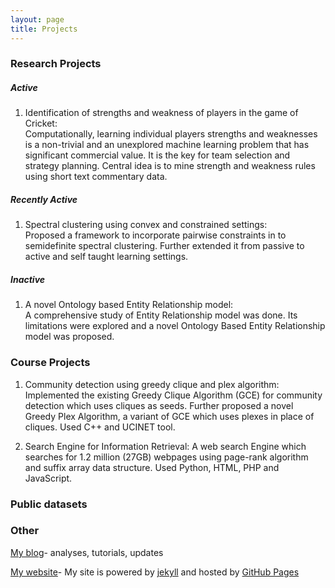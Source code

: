 ```yaml
---
layout: page
title: Projects
---
```


### Research Projects

##### *Active*

1. Identification of strengths and weakness of players in the game of Cricket:  
Computationally, learning individual players strengths and weaknesses is a non-trivial and an unexplored machine learning problem that has significant commercial value. It is the key for team selection and strategy planning.
Central idea is to mine strength and weakness rules using short text commentary data.

##### *Recently Active* 
1. Spectral clustering using convex and constrained settings:  
Proposed a framework to incorporate pairwise constraints in to semidefinite spectral clustering. 
Further extended it from passive to active and self taught learning settings.

##### *Inactive* 
1. A novel Ontology based Entity Relationship model:  
A comprehensive study of Entity Relationship model was done. 
Its limitations were explored and a novel Ontology Based Entity Relationship model was proposed.


### Course Projects

1. Community detection using greedy clique and plex algorithm:  
 Implemented the existing Greedy Clique Algorithm (GCE) for community detection which uses cliques as seeds. Further proposed a novel Greedy Plex Algorithm, a variant of GCE which uses plexes in place of cliques. Used C++ and UCINET tool.

2. Search Engine for Information Retrieval:
A web search Engine which searches for 1.2 million (27GB) webpages using page-rank algorithm and  suffix array data structure. Used Python, HTML, PHP and JavaScript.  

### Public datasets


### Other

[My blog](/blog)- analyses, tutorials, updates 

<a target="_blank" href="https://github.com/swarup-rj/swarup-rj.github.io">My website</a>- My site is powered by <a target="_blank" href="https://jekyllrb.com/">jekyll</a> and hosted by <a target="_blank" href="https://pages.github.com/">GitHub Pages</a>

